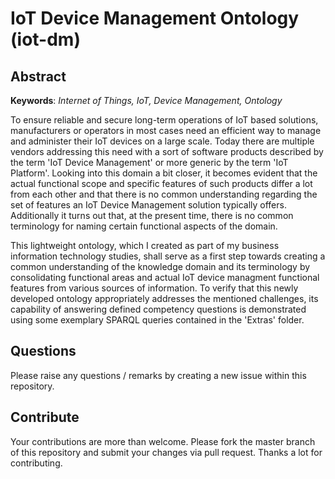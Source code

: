 # IoT Device Management Ontology (iot-dm)

## Abstract

**Keywords**: *Internet of Things, IoT, Device Management, Ontology*

To ensure reliable and secure long-term operations of IoT based solutions, manufacturers or operators in most cases need an efficient way to manage and administer their IoT devices on a large scale. Today there are multiple vendors addressing this need with a sort of software products described by the term 'IoT Device Management' or more generic by the term 'IoT Platform'. Looking into this domain a bit closer, it becomes evident that the actual functional scope and specific features of such products differ a lot from each other and that there is no common understanding regarding the set of features an IoT Device Management solution typically offers. Additionally it turns out that, at the present time, there is no common terminology for naming certain functional aspects of the domain.

This lightweight ontology, which I created as part of my business information technology studies, shall serve as a first step towards creating a common understanding of the knowledge domain and its terminology by consolidating functional areas and actual IoT device managment functional features from various sources of information. To verify that this newly developed ontology appropriately addresses the mentioned challenges, its capability of answering defined competency questions is demonstrated using some exemplary SPARQL queries contained in the 'Extras' folder.

## Questions
Please raise any questions / remarks by creating a new issue within this repository.

## Contribute
Your contributions are more than welcome. Please fork the master branch of this repository and submit your changes via pull request. Thanks a lot for contributing.